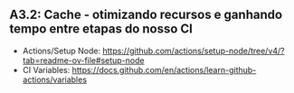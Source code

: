 ## A3.2: Cache - otimizando recursos e ganhando tempo entre etapas do nosso CI

- Actions/Setup Node: https://github.com/actions/setup-node/tree/v4/?tab=readme-ov-file#setup-node
- CI Variables: https://docs.github.com/en/actions/learn-github-actions/variables